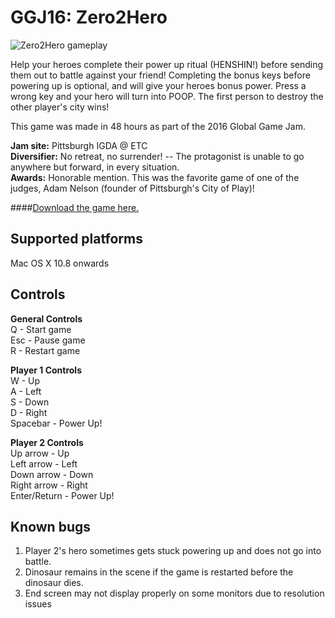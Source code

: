 # GGJ16: Zero2Hero

![Zero2Hero gameplay](http://globalgamejam.org/sites/default/files/styles/game_content__wide/public/games/screenshots/screenshot_2016-01-31_14.07.44.png "Zero2Hero gameplay")

Help your heroes complete their power up ritual (HENSHIN!) before sending them out to battle against your friend! Completing the bonus keys before powering up is optional, and will give your heroes bonus power. Press a wrong key and your hero will turn into POOP. The first person to destroy the other player's city wins!

This game was made in 48 hours as part of the 2016 Global Game Jam. 

**Jam site:** Pittsburgh IGDA @ ETC  
**Diversifier:** No retreat, no surrender! -- The protagonist is unable to go anywhere but forward, in every situation.  
**Awards:** Honorable mention. This was the favorite game of one of the judges, Adam Nelson (founder of Pittsburgh's City of Play)!

####[Download the game here.](http://ggj.s3.amazonaws.com/games/2016/01/31/1950/Zero2Hero%20Game.zip)

## Supported platforms
Mac OS X 10.8 onwards

## Controls
**General Controls**  
Q - Start game  
Esc - Pause game  
R - Restart game

**Player 1 Controls**  
W - Up  
A - Left  
S - Down  
D - Right  
Spacebar - Power Up!

**Player 2 Controls**  
Up arrow - Up  
Left arrow - Left  
Down arrow - Down  
Right arrow - Right  
Enter/Return - Power Up!  

## Known bugs
1. Player 2's hero sometimes gets stuck powering up and does not go into battle.
2. Dinosaur remains in the scene if the game is restarted before the dinosaur dies.
3. End screen may not display properly on some monitors due to resolution issues

